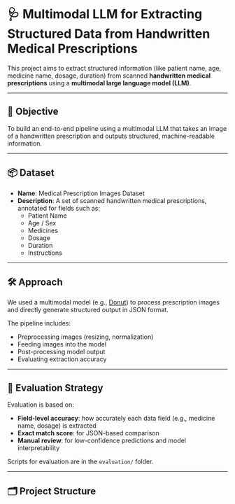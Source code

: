 # 🩺 Multimodal LLM for Extracting Structured Data from Handwritten Medical Prescriptions

This project aims to extract structured information (like patient name, age, medicine name, dosage, duration) from scanned **handwritten medical prescriptions** using a **multimodal large language model (LLM)**.

---

## 🧠 Objective

To build an end-to-end pipeline using a multimodal LLM that takes an image of a handwritten prescription and outputs structured, machine-readable information.

---

## 📦 Dataset

- **Name**: Medical Prescription Images Dataset  
- **Description**: A set of scanned handwritten medical prescriptions, annotated for fields such as:
  - Patient Name
  - Age / Sex
  - Medicines
  - Dosage
  - Duration
  - Instructions

---

## 🛠️ Approach

We used a multimodal model (e.g., [Donut](https://github.com/clovaai/donut)) to process prescription images and directly generate structured output in JSON format.

The pipeline includes:
- Preprocessing images (resizing, normalization)
- Feeding images into the model
- Post-processing model output
- Evaluating extraction accuracy

---

## 🧪 Evaluation Strategy

Evaluation is based on:
- **Field-level accuracy**: how accurately each data field (e.g., medicine name, dosage) is extracted
- **Exact match score**: for JSON-based comparison
- **Manual review**: for low-confidence predictions and model interpretability

Scripts for evaluation are in the `evaluation/` folder.

---

## 🗂️ Project Structure

